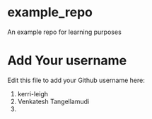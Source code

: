 # example_repo
An example repo for learning purposes
# Add Your username
Edit this file to add your Github username here:
1. kerri-leigh
2. Venkatesh Tangellamudi
3. 
